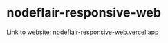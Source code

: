 # nodeflair-responsive-web

Link to website: [nodeflair-responsive-web.vercel.app](https://nodeflair-responsive-web.vercel.app/)
